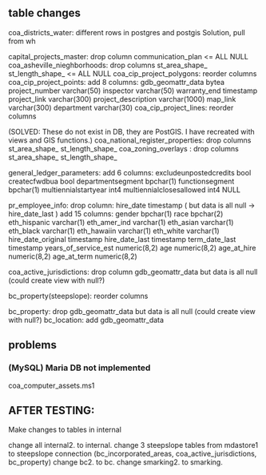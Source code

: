 

## table changes
coa_districts_water: different rows in postgres and postgis Solution, pull from wh

capital_projects_master: drop column communication_plan <= ALL NULL
coa_asheville_nieghborhoods: drop columns st_area_shape_ st_length_shape_ <= ALL NULL
coa_cip_project_polygons: reorder columns
coa_cip_project_points: add 8 columns:
	gdb_geomattr_data bytea
	project_number varchar(50)
	inspector varchar(50)
	warranty_end timestamp
	project_link varchar(300)
	project_description varchar(1000)
	map_link varchar(300)
	department varchar(30)
coa_cip_project_lines: reorder columns

(SOLVED: These do not exist in DB, they are PostGIS. I have recreated with views and GIS functions.)
coa_national_register_properties:  drop columns st_area_shape_ st_length_shape_ 
coa_zoning_overlays             : drop columns st_area_shape_ st_length_shape_

general_ledger_parameters: add 6 columns:
	excludeunpostedcredits bool 
	createcfwdbua bool 
	departmentsegment bpchar(1) 
	functionsegment bpchar(1) 
	multiennialstartyear int4 
	multiennialclosesallowed int4 NULL

pr_employee_info: drop column:
	hire_date timestamp (  but data is all null -> hire_date_last )
                add 15 columns:
    gender bpchar(1) 
	race bpchar(2) 
	eth_hispanic varchar(1) 
	eth_amer_ind varchar(1) 
	eth_asian varchar(1) 
	eth_black varchar(1) 
	eth_hawaiin varchar(1) 
	eth_white varchar(1) 
	hire_date_original timestamp 
	hire_date_last timestamp 
	term_date_last timestamp 
	years_of_service_est numeric(8,2) 
	age numeric(8,2) 
	age_at_hire numeric(8,2) 
	age_at_term numeric(8,2)

coa_active_jurisdictions: drop column gdb_geomattr_data but data is all null (could create view with null?)

bc_property(steepslope): reorder columns

bc_property: drop gdb_geomattr_data but data is all null (could create view with null?)
bc_location: add gdb_geomattr_data






## problems

### (MySQL) Maria DB not implemented
coa_computer_assets.ms1





## AFTER TESTING:
Make changes to tables in internal

 change all internal2. to internal.
 change 3 steepslope tables from mdastore1 to steepslope connection (bc_incorporated_areas, coa_active_jurisdictions, bc_property)
 change bc2. to bc.
 change smarking2. to smarking.